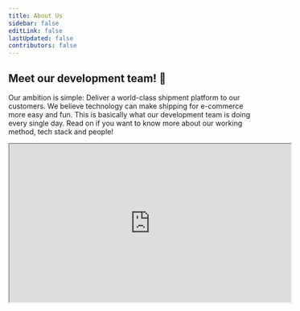 ```yaml
---
title: About Us
sidebar: false
editLink: false
lastUpdated: false
contributors: false
---
```


## Meet our development team! :tada:

Our ambition is simple: Deliver a world-class shipment platform to our
customers. We believe technology can make shipping for e-commerce more easy and
fun. This is basically what our development team is doing every single day. Read
on if you want to know more about our working method, tech stack and people!

<Stack class="flex">
    <iframe 
        class="mx-auto rounded-xl"
        width="560" 
        height="315" 
        src="https://www.youtube.com/embed/Mayz5q9yyNI" 
        title="Wij zijn MyParcel" allowfullscreen />
</Stack>

## Tech Stack

In order to provide the best possible SaaS Platform, we need state-of-the-art
technologies. Our tech stack enables us to continuously build, test and release
new features.

<Stack class="py-12 lg:grid-cols-6 md:grid-cols-5 sm:grid-cols-4 grid-cols-3 items-center lg:gap-16 md:gap-12 gap-8">
    <MPImg src="/techstack/php.svg" alt="php logo" />
    <MPImg src="/techstack/laravel.svg" alt="laravel logo" />
    <MPImg src="/techstack/amazon-web-services.svg" alt="Amazon Web Services logo" />
    <MPImg src="/techstack/typescript.svg" alt="typescript logo" />
    <MPImg src="/techstack/javascript.svg" alt="javascript logo" />
    <MPImg src="/techstack/vue.svg" alt="Vue.js logo" />
</Stack>

We like to experiment with promising new technologies and working methods. Agile
methodologies are in our DNA and there's a lot to tell about our way of working.
We've gone the extra mile with programming out our AWS stack using the Cloud
Development Kit. We're currently running an experiment with Trunk Based
Development (with 100% test coverage :sparkles:). Our integration team is always
busy crafting the best delivery checkout experience. And we'll continue finding
out ways to improve...

## Team

### Product owners

<Stack class="lg:grid-cols-3 sm:grid-cols-2 grid-cols-1">
    <TeamMember name="Richard" normal="/2019/10/myparcel-development-team-richard-2.jpg" funny="/2019/10/myparcel-development-team-richard-1.jpg" />
    <TeamMember name="Mitchell" normal="/2020/11/mtichell-bokhove-normal.jpg" funny="/2020/11/mtichell-bokhove-fun.jpg" />
    <TeamMember name="Peter" normal="/2019/10/myparcel-development-team-peter-2.jpg" funny="/2019/10/myparcel-development-team-peter-1.jpg" />
    <TeamMember name="Frank" normal="/frank-normal.png" funny="/frank-fun.png" />
    <TeamMember name="Christiaan" normal="/christiaan-normal.png" funny="/christiaan-fun.png" />
</Stack>

### IT-Support

<Stack class="lg:grid-cols-3 sm:grid-cols-2 grid-cols-1">
    <TeamMember name="Bastiaan" normal="/bastiaan-normal.png" funny="/bastiaan-fun.png" />
    <TeamMember name="Barry" normal="/barry-van-weldam-normal.jpeg" funny="/barry-van-weldam-fun.jpeg" />
    <TeamMember name="Kwame" normal="/man-versie-1-normaal.png" funny="/man-met-hoed.png" />
    <TeamMember name="Jochem" normal="/man-versie-2-normaal.png" funny="/man-versie-2-hover-versie-1.png" />
    <TeamMember name="Yoran" normal="/man-versie-3-normaal.png" funny="/man-versie-3-hover-versie-1.png" />
    <TeamMember name="Richard" normal="/2019/10/myparcel-development-team-richard-2.jpg" funny="/2019/10/myparcel-development-team-richard-1.jpg" />
</Stack>

### Frontend

<Stack class="lg:grid-cols-3 sm:grid-cols-2 grid-cols-1">
    <TeamMember name="Alex" normal="/2019/10/myparcel-development-team-alex-2.jpg" funny="/2019/10/myparcel-development-team-alex-1.jpg" />
    <TeamMember name="Maarten" normal="/maarten-knijnenberg-normal.jpg" funny="/maarten-knijnenberg-fun.jpg" />
    <TeamMember name="Remco" normal="/remco-horters-normal.jpg" funny="/remco-horters-fun.jpg" />
    <TeamMember name="Fleur" normal="/fleur-normal.png" funny="/fleur-fun.png" />
    <TeamMember name="Tim" normal="/tim-normal.png" funny="/tim-fun.png" />
    <TeamMember name="Jos" normal="/2019/10/myparcel-development-team-jos-2.jpg" funny="/2019/10/myparcel-development-team-jos-1.jpg" />
    <TeamMember name="Mitchell" normal="/2020/11/mtichell-bokhove-normal.jpg" funny="/2020/11/mtichell-bokhove-fun.jpg" />
</Stack>

### Integrations

<Stack class="lg:grid-cols-3 sm:grid-cols-2 grid-cols-1">
    <TeamMember name="Edie" normal="/edie-normal.png" funny="/edie-fun.png" />
    <TeamMember name="Joeri" normal="/joeri-van-veen-normal.jpg" funny="/joeri-van-veen-fun.jpg" />
    <TeamMember name="Mark" normal="/mark-ernst-normal.png" funny="/mark-ernst-fun.png" />
    <TeamMember name="Thijmen" normal="/man-versie-3-normaal.png" funny="/man-versie-3-hover-versie-1.png" />
    <TeamMember name="Richard" normal="/2019/10/myparcel-development-team-richard-2.jpg" funny="/2019/10/myparcel-development-team-richard-1.jpg" />
</Stack>

### API

<Stack class="lg:grid-cols-3 sm:grid-cols-2 grid-cols-1">
    <TeamMember name="Lester" normal="/2019/10/myparcel-development-team-lester-2.jpg" funny="/2019/10/myparcel-development-team-lester-1.jpg" />
    <TeamMember name="Jan-Willem" normal="/2019/10/myparcel-development-team-jan-willem-2.jpg" funny="/2019/10/myparcel-development-team-jan-willem-1.jpg" />
    <TeamMember name="Joost" normal="/2020/11/joost-florijn-normal.jpg" funny="/2020/11/joost-florijn-fun.jpg" />
    <TeamMember name="Rick" normal="/rick-normal.png" funny="/rick-fun.png" />
    <TeamMember name="Bert-Jan" normal="/bertjan-normal.png" funny="/bertjan-fun.png" />
    <TeamMember name="Hergen" normal="/hergen-normal.png" funny="/hergen-fun.png" />
    <TeamMember name="Nikita" normal="/nikita-verhoeven-normal.jpg" funny="/nikita-verhoeven-fun.jpg" />
    <TeamMember name="Teun" normal="/man-versie-1-normaal.png" funny="/man-versie-1-hover-versie-2.png" />
    <TeamMember name="Peter" normal="/2019/10/myparcel-development-team-peter-2.jpg" funny="/2019/10/myparcel-development-team-peter-1.jpg" />
</Stack>

### DevOps

<Stack class="lg:grid-cols-3 sm:grid-cols-2 grid-cols-1">
    <TeamMember name="Alwin" normal="/2019/10/myparcel-development-team-alwin-2.jpg" funny="/2019/10/myparcel-development-team-alwin-1.jpg" />
    <TeamMember name="Jacob" normal="/2019/10/myparcel-development-team-jacob-2.jpg" funny="/2019/10/myparcel-development-team-jacob-1.jpg" />
    <TeamMember name="Remco" normal="/remco-normal.png" funny="/remco-fun.png" />
    <TeamMember name="Christiaan" normal="/christiaan-normal.png" funny="/christiaan-fun.png" />
</Stack>

## Join us

We are a fast-paced, fast-growing company and therefore (almost) always looking
for new talent. Feel free to meet us! You can find our job openings over
here. [Vacancies](https://www.myparcel.nl/vacature/development/)

::: tip
Using our API or SDK? Got some questions or
tips? [Reach out to us on Slack!](https://join.slack.com/t/myparcel-dev/shared_invite/enQtNDkyNTg3NzA1MjM4LWQ5MWE5MTQ3MDg4YjU5NzdjYjk0OTY1ZDJiYjU5YzJjNzk3Yzk3NGY0OWFkZDU4MDYwZDEyZDlhZTgzOWM1MjI)
:::
